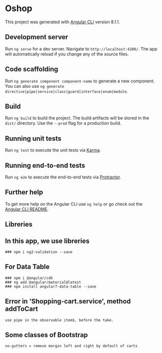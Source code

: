 # Oshop

This project was generated with [Angular CLI](https://github.com/angular/angular-cli) version 8.1.1.

## Development server

Run `ng serve` for a dev server. Navigate to `http://localhost:4200/`. The app will automatically reload if you change any of the source files.

## Code scaffolding

Run `ng generate component component-name` to generate a new component. You can also use `ng generate directive|pipe|service|class|guard|interface|enum|module`.

## Build

Run `ng build` to build the project. The build artifacts will be stored in the `dist/` directory. Use the `--prod` flag for a production build.

## Running unit tests

Run `ng test` to execute the unit tests via [Karma](https://karma-runner.github.io).

## Running end-to-end tests

Run `ng e2e` to execute the end-to-end tests via [Protractor](http://www.protractortest.org/).

## Further help

To get more help on the Angular CLI use `ng help` or go check out the [Angular CLI README](https://github.com/angular/angular-cli/blob/master/README.md).

## Libreries

## In this app, we use libreries

    ### npm i ng2-validation --save

## For Data Table   

    ### npm i @angular/cdk
    ### ng add @angular/material@latest
    ### npm install angular7-data-table --save

## Error in 'Shopping-cart.service', method addToCart

    use pipe in the observable item$, before the take.

## Some classes of Bootstrap

    no-gutters = remove margin left and right by default of carts 
